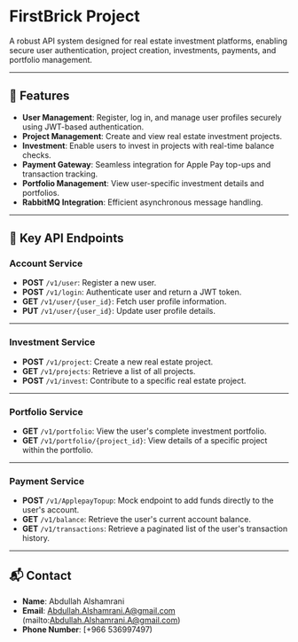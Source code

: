 # FirstBrick Project

A robust API system designed for real estate investment platforms, enabling secure user authentication, project creation, investments, payments, and portfolio management.

---

## 🚀 Features
- **User Management**: Register, log in, and manage user profiles securely using JWT-based authentication.
- **Project Management**: Create and view real estate investment projects.
- **Investment**: Enable users to invest in projects with real-time balance checks.
- **Payment Gateway**: Seamless integration for Apple Pay top-ups and transaction tracking.
- **Portfolio Management**: View user-specific investment details and portfolios.
- **RabbitMQ Integration**: Efficient asynchronous message handling.

---
## 📜 Key API Endpoints

### **Account Service**
- **POST** `/v1/user`: Register a new user.
- **POST** `/v1/login`: Authenticate user and return a JWT token.
- **GET** `/v1/user/{user_id}`: Fetch user profile information.
- **PUT** `/v1/user/{user_id}`: Update user profile details.

---

### **Investment Service**
- **POST** `/v1/project`: Create a new real estate project.
- **GET** `/v1/projects`: Retrieve a list of all projects.
- **POST** `/v1/invest`: Contribute to a specific real estate project.

---

### **Portfolio Service**
- **GET** `/v1/portfolio`: View the user's complete investment portfolio.
- **GET** `/v1/portfolio/{project_id}`: View details of a specific project within the portfolio.

---

### **Payment Service**
- **POST** `/v1/ApplepayTopup`: Mock endpoint to add funds directly to the user's account.
- **GET** `/v1/balance`: Retrieve the user's current account balance.
- **GET** `/v1/transactions`: Retrieve a paginated list of the user's transaction history.


----

## 📬 Contact

- **Name**: Abdullah Alshamrani  
- **Email**: Abdullah.Alshamrani.A@gmail.com (mailto:Abdullah.Alshamrani.A@gmail.com)  
- **Phone Number**: [+966 536997497)  



